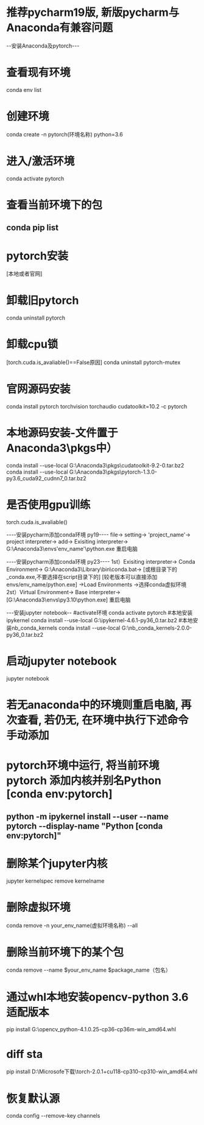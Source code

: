# 推荐pycharm19版, 新版pycharm与Anaconda有兼容问题

--安装Anaconda及pytorch---
# 查看现有环境
conda env list
# 创建环境
conda create -n pytorch(环境名称) python=3.6
# 进入/激活环境
conda activate pytorch
# 查看当前环境下的包
conda pip list
------------------------------
# pytorch安装
[本地或者官网]
# 卸载旧pytorch
conda uninstall pytorch
# 卸载cpu锁
[torch.cuda.is_avaliable()==False原因]
conda uninstall pytorch-mutex
# 官网源码安装
conda install pytorch torchvision torchaudio cudatoolkit=10.2 -c pytorch
# 本地源码安装-文件置于Anaconda3\pkgs中）
conda install --use-local G:\Anaconda3\pkgs\cudatoolkit-9.2-0.tar.bz2
conda install --use-local G:\Anaconda3\pkgs\pytorch-1.3.0-py3.6_cuda92_cudnn7_0.tar.bz2
# 是否使用gpu训练
torch.cuda.is_avaliable()

----安装pycharm添加conda环境 py19----
file->
setting->
'project_name'->
project interpreter->
add->
Exisiting interpreter->
G:\Anaconda3\envs\'env_name'\python.exe
重启电脑

----安装pycharm添加conda环境 py23----
1st）Exisiting interpreter->
Conda Environment->
G:\Anaconda3\Library\bin\conda.bat->
[或根目录下的_conda.exe,不要选择在script目录下的]
[较老版本可以直接添加envs/env_name/python.exe]
->Load Environments
->选择conda虚拟环境
2st）Virtual Environment->
Base interpreter->
[‪G:\Anaconda3\envs\py3.10\python.exe]
重启电脑

---安装jupyter notebook--
#activate环境
conda activate pytorch
#本地安装ipykernel
conda install --use-local G:\ipykernel-4.6.1-py36_0.tar.bz2
#本地安装nb_conda_kernels
conda install --use-local G:\nb_conda_kernels-2.0.0-py36_0.tar.bz2
# 启动jupyter notebook
jupyter notebook
# 若无anaconda中的环境则重启电脑, 再次查看, 若仍无, 在环境中执行下述命令手动添加
# pytorch环境中运行, 将当前环境pytorch 添加内核并别名Python [conda env:pytorch]
python -m ipykernel install --user --name pytorch --display-name "Python [conda env:pytorch]"
----------------------------
# 删除某个jupyter内核
jupyter kernelspec remove kernelname
# 删除虚拟环境
conda remove -n your_env_name(虚拟环境名称) --all
# 删除当前环境下的某个包
conda remove --name $your_env_name  $package_name（包名） 
# 通过whl本地安装opencv-python 3.6适配版本
pip install G:\opencv_python-4.1.0.25-cp36-cp36m-win_amd64.whl
# diff sta
pip install D:\Microsofe下载\torch-2.0.1+cu118-cp310-cp310-win_amd64.whl
# 恢复默认源
conda config --remove-key channels